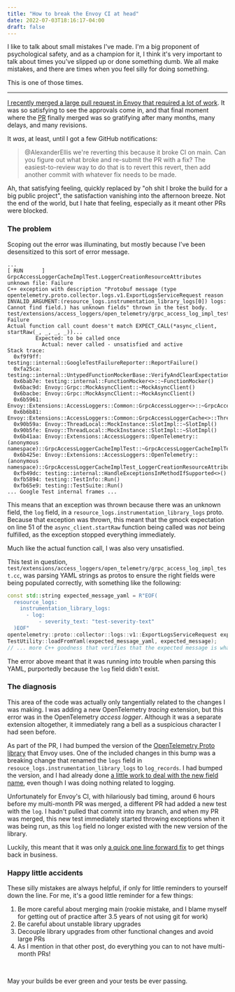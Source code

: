 ```yaml
---
title: "How to break the Envoy CI at head"
date: 2022-07-03T18:16:17-04:00
draft: false
---
```


I like to talk about small mistakes I've made. I'm a big proponent of
psychological safety, and as a champion for it, I think it's very important to
talk about times you've slipped up or done something dumb. We all make mistakes,
and there are times when you feel silly for doing something.

This is one of those times.

-----

[I recently merged a large pull request in Envoy that required a lot of work](/posts/my-longest-running-pr).
It was so satisfying to see the approvals come in, and that final moment where
the [PR](https://github.com/envoyproxy/envoy/pull/20281) finally merged was so
gratifying after many months, many delays, and many revisions.

It _was_, at least, until I got a few GitHub notifications:

> @AlexanderEllis we're reverting this because it broke CI on main. Can you
> figure out what broke and re-submit the PR with a fix? The easiest-to-review
> way to do that is to revert this revert, then add another commit with whatever
> fix needs to be made.

Ah, that satisfying feeling, quickly replaced by "oh shit I broke the build for
a big public project", the satisfaction vanishing into the afternoon breeze. Not
the end of the world, but I hate that feeling, especially as it meant other PRs
were blocked.

### The problem

Scoping out the error was illuminating, but mostly because I've been
desensitized to this sort of error message.

```none
...
[ RUN      ] GrpcAccessLoggerCacheImplTest.LoggerCreationResourceAttributes
unknown file: Failure
C++ exception with description "Protobuf message (type opentelemetry.proto.collector.logs.v1.ExportLogsServiceRequest reason INVALID_ARGUMENT:(resource_logs.instrumentation_library_logs[0]) logs: Cannot find field.) has unknown fields" thrown in the test body.
test/extensions/access_loggers/open_telemetry/grpc_access_log_impl_test.cc:51: Failure
Actual function call count doesn't match EXPECT_CALL(*async_client, startRaw(_, _, _, _))...
         Expected: to be called once
           Actual: never called - unsatisfied and active
Stack trace:
  0xf9f9ff: testing::internal::GoogleTestFailureReporter::ReportFailure()
  0xfa25ca: testing::internal::UntypedFunctionMockerBase::VerifyAndClearExpectationsLocked()
  0x6bab7e: testing::internal::FunctionMocker<>::~FunctionMocker()
  0x6bac9d: Envoy::Grpc::MockAsyncClient::~MockAsyncClient()
  0x6bacbe: Envoy::Grpc::MockAsyncClient::~MockAsyncClient()
  0x6b5961: Envoy::Extensions::AccessLoggers::Common::GrpcAccessLogger<>::~GrpcAccessLogger()
  0x6b6b81: Envoy::Extensions::AccessLoggers::Common::GrpcAccessLoggerCache<>::ThreadLocalCache::~ThreadLocalCache()
  0x90b59a: Envoy::ThreadLocal::MockInstance::SlotImpl::~SlotImpl()
  0x90b5fe: Envoy::ThreadLocal::MockInstance::SlotImpl::~SlotImpl()
  0x6b41aa: Envoy::Extensions::AccessLoggers::OpenTelemetry::(anonymous namespace)::GrpcAccessLoggerCacheImplTest::~GrpcAccessLoggerCacheImplTest()
  0x6b425e: Envoy::Extensions::AccessLoggers::OpenTelemetry::(anonymous namespace)::GrpcAccessLoggerCacheImplTest_LoggerCreationResourceAttributes_Test::~GrpcAccessLoggerCacheImplTest_LoggerCreationResourceAttributes_Test()
  0xfb49dc: testing::internal::HandleExceptionsInMethodIfSupported<>()
  0xfb5894: testing::TestInfo::Run()
  0xfb65e9: testing::TestSuite::Run()
... Google Test internal frames ...

```

This means that an exception was thrown because there was an unknown field,
the `log` field, in a `resource_logs.instrumentation_library_logs` proto.
Because that exception was thrown, this meant that the gmock
expectation on line 51 of the `async_client.startRaw` function being called was
_not_ being fulfilled, as the exception stopped everything immediately.

Much like the actual function call, I was also very unsatisfied.

This test in question,
`test/extensions/access_loggers/open_telemetry/grpc_access_log_impl_test.cc`,
was parsing YAML strings as protos to ensure the right fields were being
populated correctly, with something like the following:

```C++
const std::string expected_message_yaml = R"EOF(
  resource_logs:
    instrumentation_library_logs:
      - log:
          - severity_text: "test-severity-text"
  )EOF"
opentelemetry::proto::collector::logs::v1::ExportLogsServiceRequest expected_message;
TestUtility::loadFromYaml(expected_message_yaml, expected_message);
// ... more C++ goodness that verifies that the expected message is what shows up
```

The error above meant that it was running into trouble when parsing this YAML,
purportedly because the `log` field didn't exist.

### The diagnosis

This area of the code was actually only tangentially related to the changes I
was making. I was adding a new OpenTelemetry *tracing* extension, but this error
was in the OpenTelemetry *access logger*.  Although it was a separate extension
altogether, it immediately rang a bell as a suspicious character I had seen
before.

As part of the PR, I had bumped the version of the
[OpenTelemetry Proto library](https://github.com/open-telemetry/opentelemetry-proto)
that Envoy uses. One of the included changes in this bump was a breaking
change that renamed the `logs` field in
`resouce_logs.instrumentation_library_logs` to `log_records`.
I had bumped the version, and I had already done
[a little work to deal with the new field name](https://github.com/envoyproxy/envoy/pull/20281/commits/4057f4f54d8e8679cf779f87af4432aacbab5ada),
even though I was doing nothing related to logging.

Unfortunately for Envoy's CI, with hilariously bad timing, around 6 hours before
my multi-month PR was merged, a different PR had added a new test with the
`log`. I hadn't pulled that commit into my branch, and when my PR was merged,
this new test immediately started throwing exceptions when it was being run, as
this `log` field no longer existed with the new version of the library.

Luckily, this meant that it was only
[a quick one line forward fix](https://github.com/envoyproxy/envoy/pull/21842/files)
to get things back in business.

### Happy little accidents

These silly mistakes are always helpful, if only for little reminders to
yourself down the line. For me, it's a good little reminder for a few things:

1. Be more careful about merging main (rookie mistake, and I blame myself for
   getting out of practice after 3.5 years of not using git for work)
2. Be careful about unstable library upgrades
3. Decouple library upgrades from other functional changes and avoid large PRs
4. As I mention in that other post, do everything you can to not have
   multi-month PRs!

<br>

May your builds be ever green and your tests be ever passing.